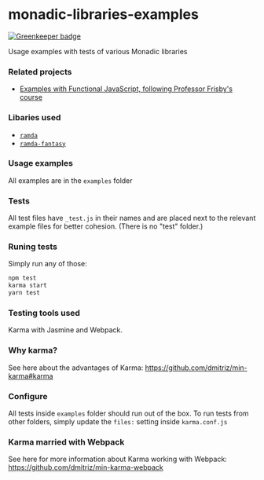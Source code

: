 # monadic-libraries-examples

[![Greenkeeper badge](https://badges.greenkeeper.io/dmitriz/monadic-libraries-examples.svg)](https://greenkeeper.io/)

Usage examples with tests of various Monadic libraries

### Related projects
- [Examples with Functional JavaScript, following Professor Frisby's course](https://github.com/dmitriz/functional-examples)

### Libaries used
- [`ramda`](http://ramdajs.com/)
- [`ramda-fantasy`](https://github.com/ramda/ramda-fantasy)

### Usage examples
All examples are in the `examples` folder

### Tests
All test files have `_test.js` in their names and are placed next to the relevant example files for better cohesion. (There is no "test" folder.)

### Runing tests
Simply run any of those: 
```sh
npm test 
karma start
yarn test
```

### Testing tools used
Karma with Jasmine and Webpack.

### Why karma?
See here about the advantages of Karma:
https://github.com/dmitriz/min-karma#karma

### Configure
All tests inside `examples` folder should run out of the box.
To run tests from other folders, simply update the `files:` setting inside `karma.conf.js`

### Karma married with Webpack
See here for more information about Karma working with Webpack:
https://github.com/dmitriz/min-karma-webpack
